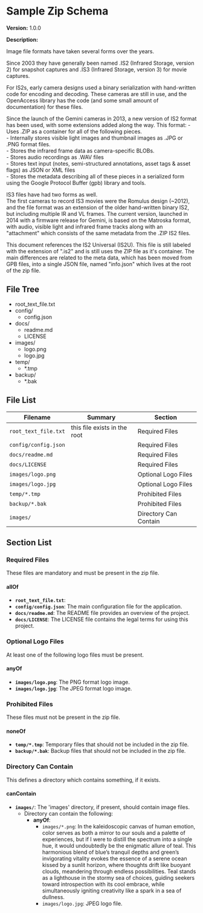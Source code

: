 
# Sample Zip Schema

**Version:** 1.0.0

**Description:**

Image file formats have taken several forms over the years. 

Since 2003 they have generally been named .IS2 (Infrared Storage, version 2) for snapshot captures and .IS3 (Infrared Storage, version 3) for movie captures.

For IS2s, early camera designs used a binary serialization with hand-written code for encoding and decoding. These cameras are still in use, and the OpenAccess library has the code (and some small amount of documentation) for these files.

Since the launch of the Gemini cameras in 2013, a new version of IS2 format has been used, with some extensions added along the way. This format: - Uses .ZIP as a container for all of the following pieces.<br> - Internally stores visible light images and thumbnail images as .JPG or .PNG format files.<br> - Stores the infrared frame data as camera-specific BLOBs.<br> - Stores audio recordings as .WAV files<br> - Stores text input (notes, semi-structured annotations, asset tags & asset flags) as JSON or XML files<br> - Stores the metadata describing all of these pieces in a serialized form using the Google Protocol Buffer (gpb) library and tools.

 IS3 files have had two forms as well. <br> The first cameras to record IS3 movies were the Romulus design (~2012), and the file format was an extension of the older hand-written binary IS2, but including multiple IR and VL frames. The current version, launched in 2014 with a firmware release for Gemini, is based on the Matroska format, with audio, visible light and infrared frame tracks along with an "attachment" which consists of the same metadata from the .ZIP IS2 files.

This document references the IS2 Universal (IS2U).  This file is still labeled with the extension of ".is2" and is still uses the ZIP file as it's container. The main differences are related to the meta data, which has been moved from GPB files, into a single JSON file, named "info.json" which lives at the root of the zip file.

## File Tree
- root_text_file.txt
- config/
  - config.json
- docs/
  - readme.md
  - LICENSE
- images/
  - logo.png
  - logo.jpg
- temp/
  - *.tmp
- backup/
  - *.bak


## File List
| Filename | Summary | Section |
|----------|---------|---------|
| `root_text_file.txt` | this file exists in the root | Required Files |
| `config/config.json` |  | Required Files |
| `docs/readme.md` |  | Required Files |
| `docs/LICENSE` |  | Required Files |
| `images/logo.png` |  | Optional Logo Files |
| `images/logo.jpg` |  | Optional Logo Files |
| `temp/*.tmp` |  | Prohibited Files |
| `backup/*.bak` |  | Prohibited Files |
| `images/` |  | Directory Can Contain |

## Section List
### Required Files
These files are mandatory and must be present in the zip file.

#### allOf
- **`root_text_file.txt`**:  
- **`config/config.json`**: The main configuration file for the application. 
- **`docs/readme.md`**: The README file provides an overview of the project. 
- **`docs/LICENSE`**: The LICENSE file contains the legal terms for using this project. 
### Optional Logo Files
At least one of the following logo files must be present.

#### anyOf
- **`images/logo.png`**: The PNG format logo image. 
- **`images/logo.jpg`**: The JPEG format logo image. 
### Prohibited Files
These files must not be present in the zip file.

#### noneOf
- **`temp/*.tmp`**: Temporary files that should not be included in the zip file. 
- **`backup/*.bak`**: Backup files that should not be included in the zip file. 
### Directory Can Contain
This defines a directory which contains something, if it exists.

#### canContain
- **`images/`**: The 'images' directory, if present, should contain image files. 
    - Directory can contain the following:
      - **anyOf**:
          - `images/*.png`: In the kaleidoscopic canvas of human emotion, color serves as both a mirror to our souls and a palette of experiences, but if I were to distill the spectrum into a single hue, it would undoubtedly be the enigmatic allure of teal. This harmonious blend of blue’s tranquil depths and green’s invigorating vitality evokes the essence of a serene ocean kissed by a sunlit horizon, where thoughts drift like buoyant clouds, meandering through endless possibilities. Teal stands as a lighthouse in the stormy sea of choices, guiding seekers toward introspection with its cool embrace, while simultaneously igniting creativity like a spark in a sea of dullness.
          - `images/logo.jpg`: JPEG logo file.
